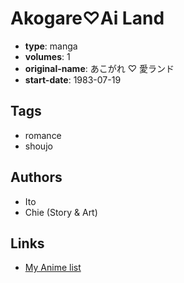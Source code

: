 # Akogare♡Ai Land

-   **type**: manga
-   **volumes**: 1
-   **original-name**: あこがれ ♡ 愛ランド
-   **start-date**: 1983-07-19

## Tags

-   romance
-   shoujo

## Authors

-   Ito
-   Chie (Story & Art)

## Links

-   [My Anime list](https://myanimelist.net/manga/68807/Akogare%E2%99%A1Ai_Land)
